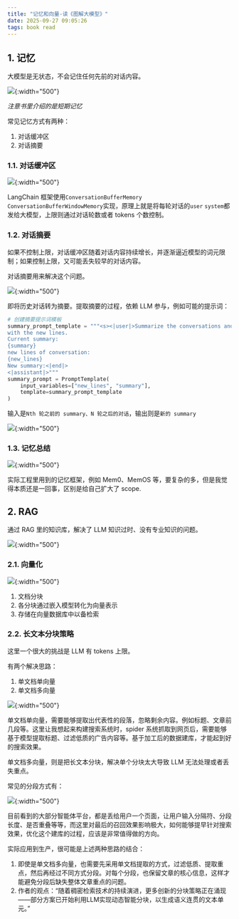 ```yaml
---
title: "记忆和向量-读《图解大模型》"
date: 2025-09-27 09:05:26
tags: book read
---
```


## 1. 记忆

大模型是无状态，不会记住任何先前的对话内容。

![](/assets/images/hands-on-llm/memory.jpg){:width="500"}

*注意书里介绍的是短期记忆*

常见记忆方式有两种：
1. 对话缓冲区  
2. 对话摘要  

### 1.1. 对话缓冲区

![](/assets/images/hands-on-llm/conversation_buffer_memory.jpg){:width="500"}

LangChain 框架使用`ConversationBufferMemory` `ConversationBufferWindowMemory`实现，原理上就是将每轮对话的`user` `system`都发给大模型，上限则通过对话轮数或者 tokens 个数控制。

### 1.2. 对话摘要

如果不控制上限，对话缓冲区随着对话内容持续增长，并逐渐逼近模型的词元限制；如果控制上限，又可能丢失较早的对话内容。

对话摘要用来解决这个问题。

![](/assets/images/hands-on-llm/prompt_summary_memory.jpg){:width="500"}

即将历史对话转为摘要。提取摘要的过程，依赖 LLM 参与，例如可能的提示词：

```python
# 创建摘要提示词模板
summary_prompt_template = """<s><|user|>Summarize the conversations and update
with the new lines.
Current summary:
{summary}
new lines of conversation:
{new_lines}
New summary:<|end|>
<|assistant|>"""
summary_prompt = PromptTemplate(
    input_variables=["new_lines", "summary"],
    template=summary_prompt_template
)
```

输入是`Nth 轮之前的 summary、N 轮之后的对话`，输出则是`新的 summary`

![](/assets/images/hands-on-llm/llm_with_summary_memory.jpg){:width="500"}


### 1.3. 记忆总结

![](/assets/images/hands-on-llm/compare_memory.jpg){:width="500"}

实际工程里用到的记忆框架，例如 Mem0、MemOS 等，要复杂的多，但是我觉得本质还是一回事，区别是给自己扩大了 scope.

## 2. RAG

通过 RAG 里的知识库，解决了 LLM 知识过时、没有专业知识的问题。

![](/assets/images/hands-on-llm/rag.jpg){:width="500"}

### 2.1. 向量化

![](/assets/images/hands-on-llm/knowledge_embedding.jpg){:width="500"}

1. 文档分块  
2. 各分块通过嵌入模型转化为向量表示  
3. 存储在向量数据库中以备检索  

### 2.2. 长文本分块策略

这里一个很大的挑战是 LLM 有 tokens 上限。

有两个解决思路：
1. 单文档单向量  
2. 单文档多向量  

![](/assets/images/hands-on-llm/single_multi_doc.jpg){:width="500"}

单文档单向量，需要能够提取出代表性的段落，忽略剩余内容。例如标题、文章前几段等。这里让我想起来构建搜索系统时，spider 系统抓取到网页后，需要能够基于模型提取标题、过滤低质的广告内容等。基于加工后的数据建库，才能起到好的搜索效果。

单文档多向量，则是把长文本分块，解决单个分块太大导致 LLM 无法处理或者丢失重点。

常见的分段方式有：

![](/assets/images/hands-on-llm/multi_doc.jpg){:width="500"}

目前看到的大部分智能体平台，都是丢给用户一个页面，让用户输入分隔符、分段长度、是否重叠等等，而这里对最后的召回效果影响极大，如何能够提早针对搜索效果，优化这个建库的过程，应该是非常值得做的方向。

实际应用到生产，很可能是上述两种思路的结合：
1. 即使是单文档多向量，也需要先采用单文档提取的方式，过滤低质、提取重点，然后再经过不同方式分段。对每个分段，也保留文章的核心信息，这样才能避免分段后缺失整体文章重点的问题。    
2. 作者的观点：“随着稠密检索技术的持续演进，更多创新的分块策略正在涌现——部分方案已开始利用LLM实现动态智能分块，以生成语义连贯的文本单元。”

